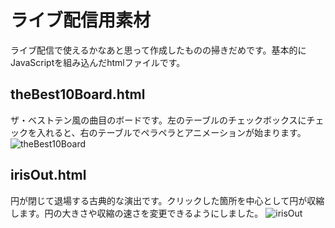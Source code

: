 # ライブ配信用素材
ライブ配信で使えるかなあと思って作成したものの掃きだめです。基本的にJavaScriptを組み込んだhtmlファイルです。

## theBest10Board.html
ザ・ベストテン風の曲目のボードです。左のテーブルのチェックボックスにチェックを入れると、右のテーブルでペラペラとアニメーションが始まります。
![theBest10Board](https://user-images.githubusercontent.com/79532972/150412966-e4c2ae35-47ad-4221-bcf2-c1783498c42f.gif)

## irisOut.html
円が閉じて退場する古典的な演出です。クリックした箇所を中心として円が収縮します。円の大きさや収縮の速さを変更できるようにしました。
![irisOut](https://user-images.githubusercontent.com/79532972/150680140-be09bfa7-7139-4872-9c44-3a7d0561533f.gif)
